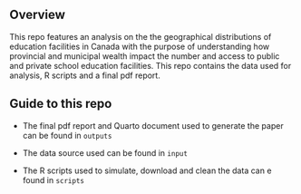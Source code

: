 
## Overview

This repo features an analysis on the the geographical distributions of education facilities in Canada with the purpose of understanding how provincial and municipal wealth impact the number and access to public and private school education facilities. This repo contains the data used for analysis, R scripts and a final pdf report.  

## Guide to this repo

-   The final pdf report and Quarto document used to generate the paper can be found in `outputs`

-   The data source used can be found in `input`

-   The R scripts used to simulate, download and clean the data can e found in `scripts` 


